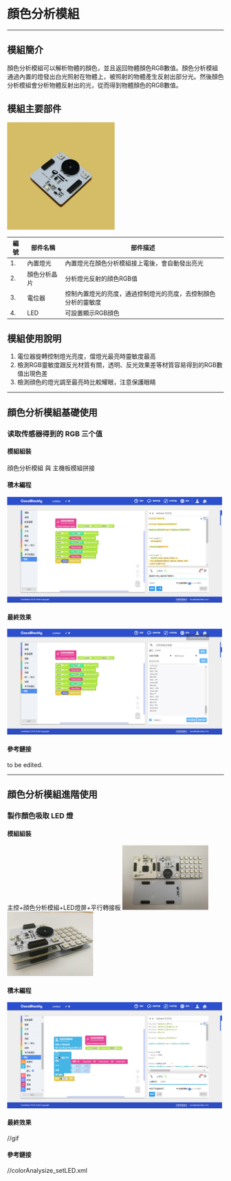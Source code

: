 # 顔色分析模組
---

## 模組簡介

顏色分析模組可以解析物體的顏色，並且返回物體顏色RGB數值。顏色分析模組通過內置的燈發出白光照射在物體上，被照射的物體產生反射出部分光。然後顏色分析模組會分析物體反射出的光，從而得到物體顏色的RGB數值。


## 模組主要部件

<img src="../media/colorAnalysize.jpg" width="250"/>

|編號| 部件名稱                 | 部件描述                                                                        |
|---|-------------------------|-------------------------------------------------------------------------------|
|1. |內置燈光             |內置燈光在顏色分析模組接上電後，會自動發出亮光              |
|2. |顏色分析晶片                 |分析燈光反射的顔色RGB值               |
|3. |電位器               |控制內置燈光的亮度，通過控制燈光的亮度，去控制顏色分析的靈敏度                |
|4. |LED                  |可設置顯示RGB顔色                |

## 模組使用說明
1. 電位器旋轉控制燈光亮度，儅燈光最亮時靈敏度最高
2. 檢測RGB靈敏度跟反光材質有關，透明、反光效果差等材質容易得到的RGB數值出現色差
3. 檢測顔色的燈光調至最亮時比較耀眼，注意保護眼睛
---

## 顔色分析模組基礎使用

### 读取传感器得到的 RGB 三个值

#### 模組組裝 

顔色分析模組 與 主機板模組拼接 

#### 積木編程

<img src="../media/colorAnalysize_block_getRGB.jpg" width="500"/>

#### 最終效果

<img src="../media/colorAnalysize_result_getRGB.jpg" width="500"/>

#### 參考鏈接

to be edited.

---

## 顔色分析模組進階使用

### 製作顏色吸取 LED 燈

#### 模組組裝 
主控+顔色分析模組+LED燈屏+平行轉接板
<img src="../media/colorAnalysize_module_setLED.jpg" width="200"/>   <img src="../media/colorAnalysize_assembly_setLED.jpg" width="200"/>

#### 積木編程

<img src="../media/colorAnalysize_block_setLED.jpg" width="500"/>

#### 最終效果

//gif

#### 參考鏈接
//colorAnalysize_setLED.xml

